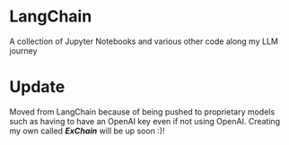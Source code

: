 # LangChain
A collection of Jupyter Notebooks and various other code along my LLM journey

# Update
Moved from LangChain because of being pushed to proprietary models such as having to have an OpenAI key even if not using OpenAI.
Creating my own called ***ExChain*** will be up soon :)!
